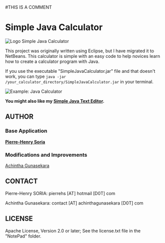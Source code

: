 #THIS IS A COMMENT
# Simple Java Calculator

![Logo Simple Java Calculator](logo.png)

This project was originally written using Eclipse, but I have migrated it to NetBeans.
This calculator is simple with an easy code to help novices learn how to create a calculator program with Java.

If you use the executable "SimpleJavaCalculator.jar" file and that doesn't work, you can type `java -jar /your_calculator_directory/SimpleJavaCalculator.jar` in your terminal.


![Example: Java Calculator](Screenshots/screenshot.png)

**You might also like my [Simple Java Text Editor](https://github.com/pH-7/Simple-Java-Text-Editor).**


## AUTHOR

### Base Application

**[Pierre-Henry Soria](http://ph7.me)**

### Modifications and Improvements

[Achintha Gunasekara](http://www.achinthagunasekara.com)


## CONTACT

Pierre-Henry SORIA: pierrehs [AT] hotmail [D0T] com

Achintha Gunasekara: contact [AT] achinthagunasekara [D0T] com


## LICENSE

Apache License, Version 2.0 or later; See the license.txt file in the "NotePad" folder.

